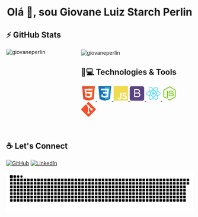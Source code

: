 <h1 align = "center"> Olá 👋, sou Giovane Luiz Starch Perlin </h1>

## ⚡ GitHub Stats

<div>
  <img align="left"
     width="40%" height="180em"
    src="https://github-readme-stats.vercel.app/api?username=giovaneperlin&show_icons=true&theme=nightowl"
    alt="giovaneperlin"
  />
	
  <img align="center" 
    width="33%" height="180em" 
    src="https://github-readme-stats.vercel.app/api/top-langs/?username=giovaneperlin&layout=compact&theme=nightowl"
    alt="giovaneperlin"
  />
</div>

## 🚀💻 Technologies & Tools
<p align="left">  
    <a href="https://www.w3.org/html/" target="_blank"> 
        <code><img src="https://raw.githubusercontent.com/devicons/devicon/master/icons/html5/html5-original.svg" alt="html5" width="40" height="40"/></code> 
    </a>  
    <a href="https://www.w3schools.com/css/" target="_blank"> 
        <code><img src="https://raw.githubusercontent.com/devicons/devicon/master/icons/css3/css3-original.svg" alt="css3" width="40" height="40"/></code>  
    </a> 
    <a href="https://developer.mozilla.org/en-US/docs/Web/JavaScript" target="_blank"> 
        <code><img src="https://raw.githubusercontent.com/devicons/devicon/master/icons/javascript/javascript-plain.svg" alt="javascript" width="40" height="40"/></code>  
    </a>
    <a href="https://getbootstrap.com" target="_blank"> 
        <code><img src="https://raw.githubusercontent.com/devicons/devicon/master/icons/bootstrap/bootstrap-plain.svg" alt="bootstrap" width="40" height="40"/></code>  
    </a>
    <a href="https://reactjs.org//" target="_blank"> 
        <code><img src="https://raw.githubusercontent.com/devicons/devicon/master/icons/react/react-original.svg" alt="react" width="40" height="40"/></code>  
    </a>
     <a href="https://nodejs.org/en/" target="_blank"> 
        <code><img src="https://raw.githubusercontent.com/devicons/devicon/master/icons/nodejs/nodejs-original.svg" alt="nodejs" width="40" height="40"/></code>  
    </a>   
    <a href="https://git-scm.com/" target="_blank"> 
        <code><img src="https://raw.githubusercontent.com/devicons/devicon/master/icons/git/git-original.svg" alt="git" width="40" height="40"/></code>  
    </a>    
</p>

&nbsp; 

## :coffee: Let's Connect 
<p align="left">
	<a href="https://github.com/giovaneperlin"><img src="https://img.icons8.com/bubbles/50/000000/github.png" alt="GitHub"/></a>
	<a href="https://www.linkedin.com/in/giovaneperlin"><img src="https://img.icons8.com/bubbles/50/000000/linkedin.png" alt="LinkedIn"/></a>
</p>

<p align="left">
<img src="github-contribution-grid-snake.svg"/>
</p>
